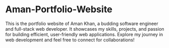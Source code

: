 # Aman-Portfolio-Website
This is the portfolio website of Aman Khan, a budding software engineer and full-stack web developer. It showcases my skills, projects, and passion for building efficient, user-friendly web applications. Explore my journey in web development and feel free to connect for collaborations!
